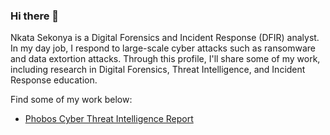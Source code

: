### Hi there 👋

Nkata Sekonya is a Digital Forensics and Incident Response (DFIR) analyst. In my day job, I respond to large-scale cyber attacks such as ransomware and data extortion attacks. Through this profile, I'll share some of my work, including research in Digital Forensics, Threat Intelligence, and Incident Response education.

Find some of my work below:
- [Phobos Cyber Threat Intelligence Report](https://cybercom.africa/phobos-cyber-threat-intelligence-report/)

